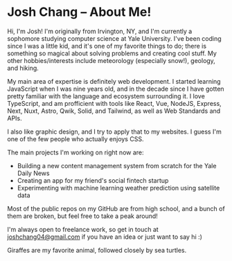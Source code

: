 # Josh Chang – About Me!

Hi, I'm Josh! I'm originally from Irvington, NY, and I'm currently a sophomore studying computer science at Yale University. I've been coding since I was a little kid, and it's one of my favorite things to do; there is something so magical about solving problems and creating cool stuff. My other hobbies/interests include meteorology (especially snow!), geology, and hiking.

My main area of expertise is definitely web development. I started learning JavaScript when I was nine years old, and in the decade since I have gotten pretty familiar with the language and ecosystem surrounding it. I love TypeScript, and am profficient with tools like React, Vue, NodeJS, Express, Next, Nuxt, Astro, Qwik, Solid, and Tailwind, as well as Web Standards and APIs.

I also like graphic design, and I try to apply that to my websites. I guess I'm one of the few people who actually enjoys CSS.

The main projects I'm working on right now are:
- Building a new content management system from scratch for the Yale Daily News
- Creating an app for my friend's social fintech startup
- Experimenting with machine learning weather prediction using satellite data

Most of the public repos on my GitHub are from high school, and a bunch of them are broken, but feel free to take a peak around!

I'm always open to freelance work, so get in touch at [joshchang04@gmail.com](mailto:joshchang04@gmail.com) if you have an idea or just want to say hi :)

Giraffes are my favorite animal, followed closely by sea turtles.
